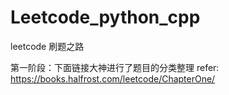 # Leetcode_python_cpp
leetcode 刷题之路

第一阶段：下面链接大神进行了题目的分类整理
refer: 
https://books.halfrost.com/leetcode/ChapterOne/

